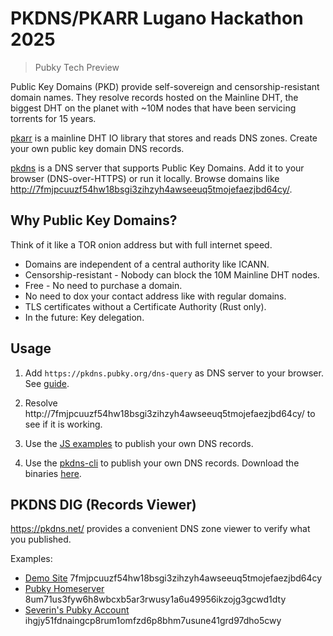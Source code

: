 # PKDNS/PKARR Lugano Hackathon 2025

> Pubky Tech Preview

Public Key Domains (PKD) provide self-sovereign and censorship-resistant domain names. They resolve records hosted on the Mainline DHT, the biggest DHT on the planet with ~10M nodes that have been servicing torrents for 15 years.

[pkarr](https://github.com/pubky/pkarr/) is a mainline DHT IO library that stores and reads DNS zones. Create your own public key domain DNS records.

[pkdns](https://github.com/pubky/pkdns/) is a DNS server that supports Public Key Domains. Add it to your browser (DNS-over-HTTPS) or run it locally. Browse domains like [http://7fmjpcuuzf54hw18bsgi3zihzyh4awseeuq5tmojefaezjbd64cy/](http://7fmjpcuuzf54hw18bsgi3zihzyh4awseeuq5tmojefaezjbd64cy/).


## Why Public Key Domains?

Think of it like a TOR onion address but with full internet speed.

- Domains are independent of a central authority like ICANN.
- Censorship-resistant - Nobody can block the 10M Mainline DHT nodes.
- Free - No need to purchase a domain.
- No need to dox your contact address like with regular domains.
- TLS certificates without a Certificate Authority (Rust only).
- In the future: Key delegation.


## Usage

1. Add `https://pkdns.pubky.org/dns-query` as DNS server to your browser. See [guide](https://support.privadovpn.com/kb/article/848-how-to-enable-doh-on-your-browser/).

2. Resolve http://7fmjpcuuzf54hw18bsgi3zihzyh4awseeuq5tmojefaezjbd64cy/ to see if it is working.

3. Use the [JS examples](./nodejs/) to publish your own DNS records.

3. Use the [pkdns-cli](https://github.com/pubky/pkdns/tree/master/cli/sample) to publish your own DNS records. Download the binaries [here](https://github.com/pubky/pkdns/releases/).

## PKDNS DIG (Records Viewer)

https://pkdns.net/ provides a convenient DNS zone viewer to verify what you published.

Examples:
- [Demo Site](https://pkdns.net/?id=7fmjpcuuzf54hw18bsgi3zihzyh4awseeuq5tmojefaezjbd64cy) 7fmjpcuuzf54hw18bsgi3zihzyh4awseeuq5tmojefaezjbd64cy
- [Pubky Homeserver](https://pkdns.net/?id=8um71us3fyw6h8wbcxb5ar3rwusy1a6u49956ikzojg3gcwd1dty) 8um71us3fyw6h8wbcxb5ar3rwusy1a6u49956ikzojg3gcwd1dty
- [Severin's Pubky Account](https://pkdns.net/?id=ihgjy51fdnaingcp8rum1omfzd6p8bhm7usune41grd97dho5cwy) ihgjy51fdnaingcp8rum1omfzd6p8bhm7usune41grd97dho5cwy
